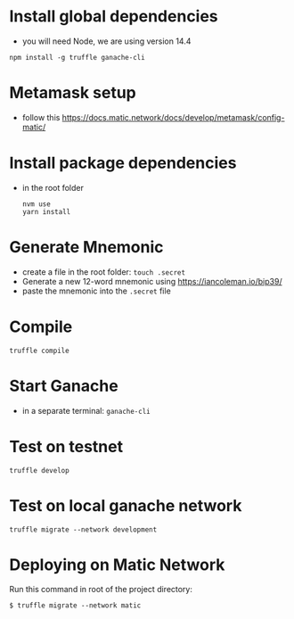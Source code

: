 # Install global dependencies
- you will need Node, we are using version 14.4
```
npm install -g truffle ganache-cli
```

# Metamask setup
- follow this https://docs.matic.network/docs/develop/metamask/config-matic/


# Install package dependencies
- in the root folder
  ```
  nvm use
  yarn install
  ```

# Generate Mnemonic
- create a file in the root folder: `touch .secret`
- Generate a new 12-word mnemonic using https://iancoleman.io/bip39/
- paste the mnemonic into the `.secret` file
  
# Compile
`truffle compile`

# Start Ganache 
- in a separate terminal: `ganache-cli`


# Test on testnet
```
truffle develop
```

# Test on local ganache network
```
truffle migrate --network development
```

# Deploying on Matic Network
Run this command in root of the project directory:
```
$ truffle migrate --network matic
```
